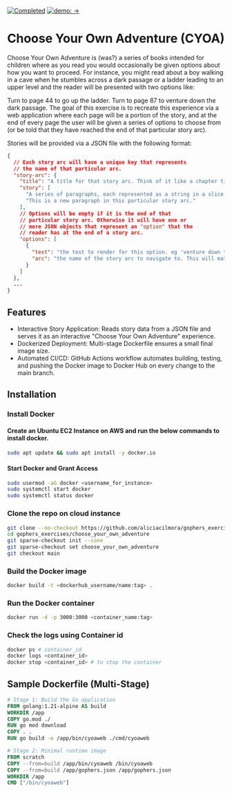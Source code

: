 [![Completed](https://img.shields.io/badge/exercise%20status-released-green.svg?style=for-the-badge)](http://20.118.227.150:3000/story/) [![demo: ->](https://img.shields.io/badge/demo-%E2%86%92-blue.svg?style=for-the-badge)](http://20.118.227.150:3000/story/)

# Choose Your Own Adventure (CYOA)

Choose Your Own Adventure is (was?) a series of books intended for children where as you read you would occasionally be given options about how you want to proceed. For instance, you might read about a boy walking in a cave when he stumbles across a dark passage or a ladder leading to an upper level and the reader will be presented with two options like:

Turn to page 44 to go up the ladder.
Turn to page 87 to venture down the dark passage.
The goal of this exercise is to recreate this experience via a web application where each page will be a portion of the story, and at the end of every page the user will be given a series of options to choose from (or be told that they have reached the end of that particular story arc).

Stories will be provided via a JSON file with the following format:

```json
{
  // Each story arc will have a unique key that represents
  // the name of that particular arc.
  "story-arc": {
    "title": "A title for that story arc. Think of it like a chapter title.",
    "story": [
      "A series of paragraphs, each represented as a string in a slice.",
      "This is a new paragraph in this particular story arc."
    ],
    // Options will be empty if it is the end of that
    // particular story arc. Otherwise it will have one or
    // more JSON objects that represent an "option" that the
    // reader has at the end of a story arc.
    "options": [
      {
        "text": "the text to render for this option. eg 'venture down the dark passage'",
        "arc": "the name of the story arc to navigate to. This will match the story-arc key at the very root of the JSON document"
      }
    ]
  },
  ...
}
```

## Features
* Interactive Story Application: Reads story data from a JSON file and serves it as an interactive "Choose Your Own Adventure" experience.
* Dockerized Deployment: Multi-stage Dockerfile ensures a small final image size.
* Automated CI/CD: GitHub Actions workflow automates building, testing, and pushing the Docker image to Docker Hub on every change to the main branch.

## Installation 

### Install Docker
#### Create an Ubuntu EC2 Instance on AWS and run the below commands to install docker.
```bash
sudo apt update && sudo apt install -y docker.io
```

#### Start Docker and Grant Access
```bash
sudo usermod -aG docker <username_for_instance>
sudo systemctl start docker
sudo systemctl status docker
```

### Clone the repo on cloud instance
```bash
git clone --no-checkout https://github.com/aliciacilmora/gophers_exercises.git
cd gophers_exercises/choose_your_own_adventure
git sparse-checkout init --cone
git sparse-checkout set choose_your_own_adventure
git checkout main
```

### Build the Docker image
```bash
docker build -t <dockerhub_username/name:tag> .
```

### Run the Docker container
```bash
docker run -d -p 3000:3000 <container_name:tag>
```

### Check the logs using Container id
```bash
docker ps # container_id
docker logs <container_id>
docker stop <container_id> # to stop the container
```

## Sample Dockerfile (Multi-Stage)
```dockerfile
# Stage 1: Build the Go application
FROM golang:1.21-alpine AS build
WORKDIR /app
COPY go.mod ./
RUN go mod download
COPY . .
RUN go build -o /app/bin/cyoaweb ./cmd/cyoaweb

# Stage 2: Minimal runtime image
FROM scratch
COPY --from=build /app/bin/cyoaweb /bin/cyoaweb
COPY --from=build /app/gophers.json /app/gophers.json
WORKDIR /app
CMD ["/bin/cyoaweb"]
```